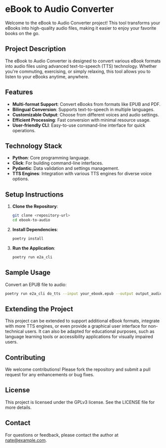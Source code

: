# eBook to Audio Converter

Welcome to the eBook to Audio Converter project! This tool transforms your eBooks into high-quality audio files, making it easier to enjoy your favorite books on the go.

## Project Description

The eBook to Audio Converter is designed to convert various eBook formats into audio files using advanced text-to-speech (TTS) technology. Whether you're commuting, exercising, or simply relaxing, this tool allows you to listen to your eBooks anytime, anywhere.

## Features

- **Multi-format Support**: Convert eBooks from formats like EPUB and PDF.
- **Bilingual Conversion**: Supports text-to-speech in multiple languages.
- **Customizable Output**: Choose from different voices and audio settings.
- **Efficient Processing**: Fast conversion with minimal resource usage.
- **User-friendly CLI**: Easy-to-use command-line interface for quick operations.

## Technology Stack

- **Python**: Core programming language.
- **Click**: For building command-line interfaces.
- **Pydantic**: Data validation and settings management.
- **TTS Engines**: Integration with various TTS engines for diverse voice options.

## Setup Instructions

1. **Clone the Repository**:
   ```bash
   git clone <repository-url>
   cd ebook-to-audio
   ```

2. **Install Dependencies**:
   ```bash
   poetry install
   ```

3. **Run the Application**:
   ```bash
   poetry run e2a_cli
   ```

## Sample Usage

Convert an EPUB file to audio:
```bash
poetry run e2a_cli do_tts --input your_ebook.epub --output output_audio.mp3
```

## Extending the Project

This project can be extended to support additional eBook formats, integrate with more TTS engines, or even provide a graphical user interface for non-technical users. It can also be adapted for educational purposes, such as language learning tools or accessibility applications for visually impaired users.

## Contributing

We welcome contributions! Please fork the repository and submit a pull request for any enhancements or bug fixes.

## License

This project is licensed under the GPLv3 license. See the LICENSE file for more details.

## Contact

For questions or feedback, please contact the author at nate@example.com.
